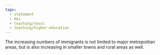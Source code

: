 ```yaml
---
tags:
  - statement
  - dei
  - teaching/tesol
  - teaching/higher-education
---
```


The increasing numbers of immigrants is not limited to major metropolitan areas, but is also increasing in smaller towns and rural areas as well.